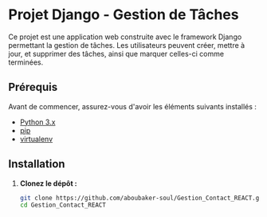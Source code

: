 # Projet Django - Gestion de Tâches

Ce projet est une application web construite avec le framework Django permettant la gestion de tâches. Les utilisateurs peuvent créer, mettre à jour, et supprimer des tâches, ainsi que marquer celles-ci comme terminées.

## Prérequis

Avant de commencer, assurez-vous d'avoir les éléments suivants installés :

- [Python 3.x](https://www.python.org/downloads/)
- [pip](https://pip.pypa.io/en/stable/installation/)
- [virtualenv](https://virtualenv.pypa.io/en/latest/installation.html)

## Installation

1. **Clonez le dépôt :**

   ```bash
   git clone https://github.com/aboubaker-soul/Gestion_Contact_REACT.git
   cd Gestion_Contact_REACT
